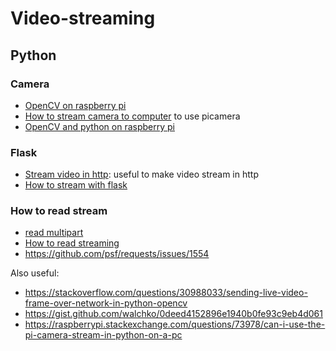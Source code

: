 # Video-streaming 

## Python

### Camera 

- [OpenCV on raspberry pi](https://www.pyimagesearch.com/2019/09/16/install-opencv-4-on-raspberry-pi-4-and-raspbian-buster/)
- [How to stream camera to computer](https://www.pyimagesearch.com/2015/03/30/accessing-the-raspberry-pi-camera-with-opencv-and-python/) to use picamera
- [OpenCV and python on raspberry pi](https://www.pyimagesearch.com/2015/02/23/install-opencv-and-python-on-your-raspberry-pi-2-and-b/)

### Flask 

- [Stream video in http](https://www.pyimagesearch.com/2019/09/02/opencv-stream-video-to-web-browser-html-page/): useful to make video stream in http
- [How to stream with flask](https://blog.miguelgrinberg.com/post/video-streaming-with-flask/page/8)


### How to read stream

- [read multipart](https://stackoverflow.com/questions/21702477/how-to-parse-mjpeg-http-stream-from-ip-camera)
- [How to read streaming](https://2.python-requests.org/en/latest/user/advanced/#streaming-requests)
- https://github.com/psf/requests/issues/1554

Also useful:

- https://stackoverflow.com/questions/30988033/sending-live-video-frame-over-network-in-python-opencv
- https://gist.github.com/walchko/0deed4152896e1940b0fe93c9eb4d061
- https://raspberrypi.stackexchange.com/questions/73978/can-i-use-the-pi-camera-stream-in-python-on-a-pc


